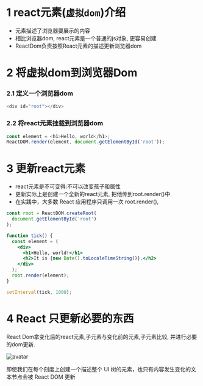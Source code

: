 # 1 react元素(``虚拟dom``)介绍
* 元素描述了浏览器要展示的内容
* 相比浏览器dom, react元素是一个普通的js对象, 更容易创建
* ReactDom负责按照React元素的描述更新浏览器dom
# 2 将虚拟dom到浏览器Dom
### 2.1 定义一个浏览器dom
```js
<div id="root"></div>
```
### 2.2 将react元素挂载到浏览器dom
```js
const element = <h1>Hello, world</h1>;
ReactDOM.render(element, document.getElementById('root'));
```
# 3 更新react元素
* react元素是不可变得:不可以改变孩子和属性
* 更新实际上是创建一个全新的react元素, 把他传到root.render()中
* 在实践中，大多数 React 应用程序只调用一次 root.render(), 


```jsx
const root = ReactDOM.createRoot(
  document.getElementById('root')
);

function tick() {
  const element = (
    <div>
      <h1>Hello, world!</h1>
      <h2>It is {new Date().toLocaleTimeString()}.</h2>
    </div>
  );
  root.render(element);
}

setInterval(tick, 1000);
```

# 4 React 只更新必要的东西

React Dom拿变化后的react元素,子元素与变化前的元素,子元素比较, 并进行必要的dom更新.

![avatar](https://reactjs.org/c158617ed7cc0eac8f58330e49e48224/granular-dom-updates.gif)

即使我们在每个刻度上创建一个描述整个 UI 树的元素，也只有内容发生变化的文本节点会被 React DOM 更新

